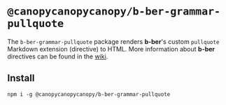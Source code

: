 # `@canopycanopycanopy/b-ber-grammar-pullquote`

The `b-ber-grammar-pullquote` package renders **b-ber**'s custom `pullquote` Markdown extension (directive) to HTML. More information about **b-ber** directives can be found in the [wiki](https://github.com/triplecanopy/b-ber/wiki/all-directives).

## Install

```
npm i -g @canopycanopycanopy/b-ber-grammar-pullquote
```
